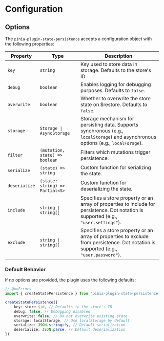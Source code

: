 # Configuration

## Options

The `pinia-plugin-state-persistence` accepts a configuration object with the following properties:

| Property      | Type                            | Description                                                                                                                            |
|---------------|---------------------------------|----------------------------------------------------------------------------------------------------------------------------------------|
| `key`         | `string`                        | Key used to store data in storage. Defaults to the store's ID.                                                                         |
| `debug`       | `boolean`                       | Enables logging for debugging purposes. Defaults to `false`.                                                                           |
| `overwrite`   | `boolean`                       | Whether to overwrite the store state on $restore. Defaults to `false`.                                                                 |
| `storage`     | `Storage \| AsyncStorage`       | Storage mechanism for persisting data. Supports synchronous (e.g., `localStorage`) and asynchronous options (e.g., `localForage`).     |
| `filter`      | `(mutation, state) => boolean`  | Filters which mutations trigger persistence.                                                                                           |
| `serialize`   | `(state) => string`             | Custom function for serializing the state.                                                                                             |
| `deserialize` | `(state: string) => Partial<S>` | Custom function for deserializing the state.                                                                                           |
| `include`     | `string \| string[]`            | Specifies a store property or an array of properties to include for persistence. Dot notation is supported (e.g., `"user.settings"`).  |
| `exclude`     | `string \| string[]`            | Specifies a store property or an array of properties to exclude from persistence. Dot notation is supported (e.g., `"user.password"`). |

### Default Behavior

If no options are provided, the plugin uses the following defaults:

```ts twoslash
// @noErrors
import { createStatePersistence } from 'pinia-plugin-state-persistence'

createStatePersistence({
	key: store.$id, // Defaults to the store's ID
	debug: false, // Debugging disabled
	overwrite: false, // Do not overwrite existing state
	storage: localStorage, // Use localStorage by default
	serialize: JSON.stringify, // Default serialization
	deserialize: JSON.parse, // Default deserialization
})
```
